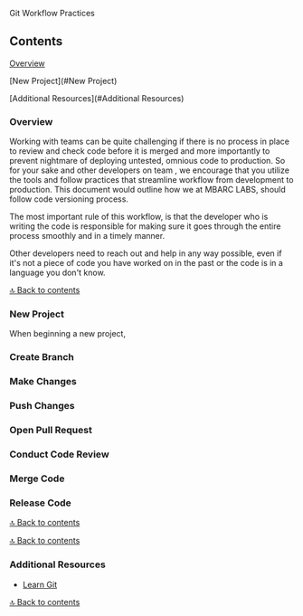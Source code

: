 Git Workflow Practices

## Contents

[Overview](#overview)

[New Project](#New Project)

[Additional Resources](#Additional Resources)

### **Overview**

Working with teams can be quite challenging if there is no process in place to review and check code before it is merged and more importantly to prevent nightmare of deploying untested, omnious code to production. So for your sake and other developers on team , we encourage that you utilize the tools and follow practices that streamline workflow from development to production. This document would outline how we at MBARC LABS, should follow code versioning process. 

The most important rule of this workflow, is that the developer who is writing the code is responsible for making sure it goes through the entire process smoothly and in a timely manner.

Other developers need to reach out and help in any way possible, even if it's not a piece of code you have worked on in the past or the code is in a language you don't know.

[🔝 Back to contents](#contents)

### **New Project**

When beginning a new project,

### Create Branch
### Make Changes
### Push Changes
### Open Pull Request
### Conduct Code Review
### Merge Code
### Release Code

[🔝 Back to contents](#contents)


[🔝 Back to contents](#contents)

### **Additional Resources**

- [Learn Git](https://www.atlassian.com/git/tutorials)

[🔝 Back to contents](#contents)

